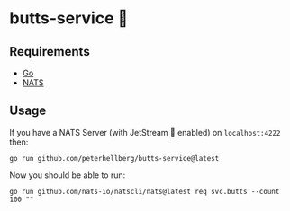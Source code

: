 # butts-service :peach:

## Requirements

- [Go](https://go.dev/)
- [NATS](https://nats.io/)

## Usage

If you have a NATS Server (with JetStream :rocket: enabled) on `localhost:4222` then:

```
go run github.com/peterhellberg/butts-service@latest
```

Now you should be able to run:

```
go run github.com/nats-io/natscli/nats@latest req svc.butts --count 100 ""
```

